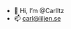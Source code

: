- 👋 Hi, I’m @Carlltz
- 📫 carl@liljen.se

<!---
Carlltz/Carlltz is a ✨ special ✨ repository because its `README.md` (this file) appears on your GitHub profile.
You can click the Preview link to take a look at your changes.
--->
